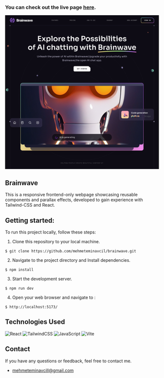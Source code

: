 
###
### You can check out the live page [here](https://brainwave-liard.vercel.app/).

![Brainwave](https://github.com/mehmeteminavcil/brainwave/blob/main/public/Brainwave.png?raw=true)

## Brainwave
This is a responsive frontend-only webpage showcasing reusable components and parallax effects, developed to gain experience with Tailwind-CSS and React.

## Getting started:
To run this project locally, follow these steps:

1. Clone this repository to your local machine.
```
$ git clone https://github.com/mehmeteminavcil/brainwave.git
```

2. Navigate to the project directory and Install dependencies.
```
$ npm install
```
3. Start the development server.
```
$ npm run dev
```
4. Open your web browser and navigate to :
```
$ http://localhost:5173/
```

## Technologies Used
![React](https://img.shields.io/badge/react-%2320232a.svg?style=for-the-badge&logo=react&logoColor=%2361DAFB)
![TailwindCSS](https://img.shields.io/badge/tailwindcss-%2338B2AC.svg?style=for-the-badge&logo=tailwind-css&logoColor=white)
![JavaScript](https://img.shields.io/badge/javascript-%23323330.svg?style=for-the-badge&logo=javascript&logoColor=%23F7DF1E)
![Vite](https://img.shields.io/badge/vite-%23646CFF.svg?style=for-the-badge&logo=vite&logoColor=white)

## Contact

If you have any questions or feedback, feel free to contact me.

*	[mehmeteminavcill@gmail.com](mailto:mehmeteminavcill@gmail.com)




